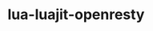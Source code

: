 ---
title: "lua-luajit-openresty"
layout: cache
categories: [package, v0.23.1]
meta: {"compilers": ["gcc@=10.2.1"], "num_specs": 1, "num_specs_by_stack": {"developer-tools-manylinux2014": 1, "root": 1}, "oss": ["centos7"], "platforms": ["linux"], "stacks": ["developer-tools-manylinux2014", "root"], "targets": ["x86_64_v3"], "versions": ["2.1-20240626"]}
spec_details: [{"compiler": "gcc@=10.2.1", "hash": "qfccgdjeerabnxbolhfiylgscg2rrgd4", "os": "centos7", "platform": "linux", "size": "-", "stacks": ["developer-tools-manylinux2014", "root"], "tarball": "https://binaries.spack.io/v0.23.1/build_cache/linux-centos7-x86_64_v3/gcc-10.2.1/lua-luajit-openresty-2.1-20240626/linux-centos7-x86_64_v3-gcc-10.2.1-lua-luajit-openresty-2.1-20240626-qfccgdjeerabnxbolhfiylgscg2rrgd4.spack", "target": "x86_64_v3", "variants": ["build_system=makefile", "fetcher=curl", "+lualinks"], "versions": ["2.1-20240626"]}]
---